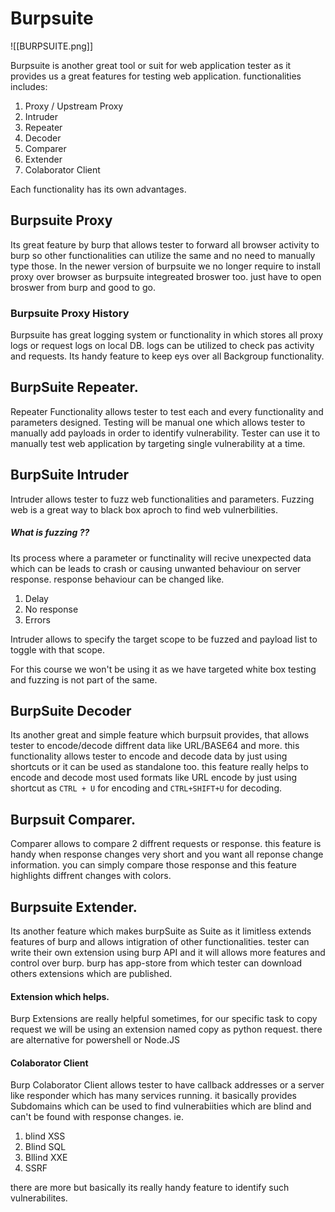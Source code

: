 # Burpsuite
![[BURPSUITE.png]]

 Burpsuite is another great tool or suit for web application tester as it provides us a great features for testing web application. functionalities includes:
 
 1) Proxy / Upstream Proxy
2) Intruder
3) Repeater
4) Decoder
5) Comparer
6) Extender
7) Colaborator Client

Each functionality has its own advantages. 

## Burpsuite Proxy

Its great feature by burp that allows tester to forward all browser activity to burp so other functionalities can utilize the same and no need to manually type those. In the newer version of burpsuite we no longer require to install proxy over browser as burpsuite integreated broswer too. just have to open broswer from burp and good to go.


### Burpsuite Proxy History

Burpsuite has great logging system or functionality in which stores all proxy logs or request logs on local DB. logs can be utilized to check pas activity and requests. Its handy feature to keep eys over all Backgroup functionality.

## BurpSuite Repeater.

Repeater Functionality allows tester to test each and every functionality and parameters designed. Testing will be manual one which allows tester to manually add payloads in order to identify vulnerability. Tester can use it to manually test web application by targeting single vulnerability at a time.

## BurpSuite Intruder

Intruder allows tester to fuzz web functionalities and parameters. Fuzzing web is a great way to black box aproch to find web vulnerbilities.

##### What is fuzzing ??

Its process where a parameter or functinality will recive unexpected data which can be leads to crash or causing unwanted behaviour on server response. response behaviour can be changed like.

1) Delay
2) No response
3) Errors

Intruder allows to specify the target scope to be fuzzed and payload list to toggle with that scope.

For this course we won't be using it as we have targeted white box testing and fuzzing is not part of the same.

## BurpSuite Decoder

Its another great and simple feature which burpsuit provides, that allows tester to encode/decode diffrent data like URL/BASE64 and more. this functionality allows tester to encode and decode data by just using shortcuts or it can be used as standalone too. this feature really helps to encode and decode most used formats like URL encode by just using shortcut as `CTRL + U` for encoding and `CTRL+SHIFT+U` for decoding.


## Burpsuit Comparer.

Comparer allows to compare 2 diffrent requests or response. this feature is handy when response changes very short and you want all reponse change information. you can simply compare those response and this feature highlights diffrent changes with colors.



## Burpsuite Extender.

Its another feature which makes burpSuite as Suite as it limitless extends features of burp and allows intigration of other functionalities. tester can write their own extension using burp API and it will allows more features and control over burp. burp has app-store from which tester can download others extensions which are published.

#### Extension which helps.

Burp Extensions are really helpful sometimes, for our specific task to copy request we will be using an extension  named copy as python request. there are alternative for powershell or Node.JS

#### Colaborator Client

Burp Colaborator Client allows tester to have callback addresses or a server like responder which has many services running. it basically provides Subdomains which can be used to find vulnerabiities which are blind and can't be found with response changes. 
ie.
1) blind XSS
2) Blind SQL
3) Bllind XXE
4) SSRF

there are more but basically its really handy feature to identify such vulnerabilites.